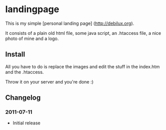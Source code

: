 # landingpage

This is my simple [personal landing page] (http://debilux.org).

It consists of a plain old html file, some java script, an .htaccess file, a nice photo of mine and a logo.

## Install

All you have to do is replace the images and edit the stuff in the index.htm and the .htaccess.

Throw it on your server and you're done :)

## Changelog

### 2011-07-11

* Initial release